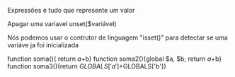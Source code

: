 Expressões é tudo que represente um valor

Apagar uma variavel unset($variável)

Nós podemos usar o contrutor de linguagem "isset()" para detectar se uma variáve ja foi inicializada


function soma(){ return $a +$b}
function soma2(){global $a, $b; return $a +$b}
function soma3(){return $GLOBALS['a'] +$GLOBALS['b']}
